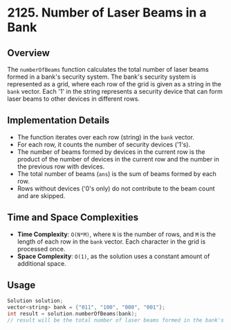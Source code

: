 # 2125. Number of Laser Beams in a Bank

## Overview
The `numberOfBeams` function calculates the total number of laser beams formed in a bank's security system. The bank's security system is represented as a grid, where each row of the grid is given as a string in the `bank` vector. Each '1' in the string represents a security device that can form laser beams to other devices in different rows.

## Implementation Details
- The function iterates over each row (string) in the `bank` vector.
- For each row, it counts the number of security devices ('1's).
- The number of beams formed by devices in the current row is the product of the number of devices in the current row and the number in the previous row with devices.
- The total number of beams (`ans`) is the sum of beams formed by each row.
- Rows without devices ('0's only) do not contribute to the beam count and are skipped.

## Time and Space Complexities
- **Time Complexity**: `O(N*M)`, where `N` is the number of rows, and `M` is the length of each row in the `bank` vector. Each character in the grid is processed once.
- **Space Complexity**: `O(1)`, as the solution uses a constant amount of additional space.

## Usage
```cpp
Solution solution;
vector<string> bank = {"011", "100", "000", "001"};
int result = solution.numberOfBeams(bank);
// result will be the total number of laser beams formed in the bank's security system
